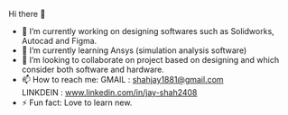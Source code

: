 Hi there 👋


- 🔭 I’m currently working on designing softwares such as Solidworks, Autocad and Figma.
- 🌱 I’m currently learning Ansys (simulation analysis software) 
- 👯 I’m looking to collaborate on project based on designing and which consider both software and hardware.
- 📫 How to reach me:  GMAIL     : shahjay1881@gmail.com   
                       LINKDEIN   : www.linkedin.com/in/jay-shah2408
- ⚡ Fun fact: Love to learn new.

